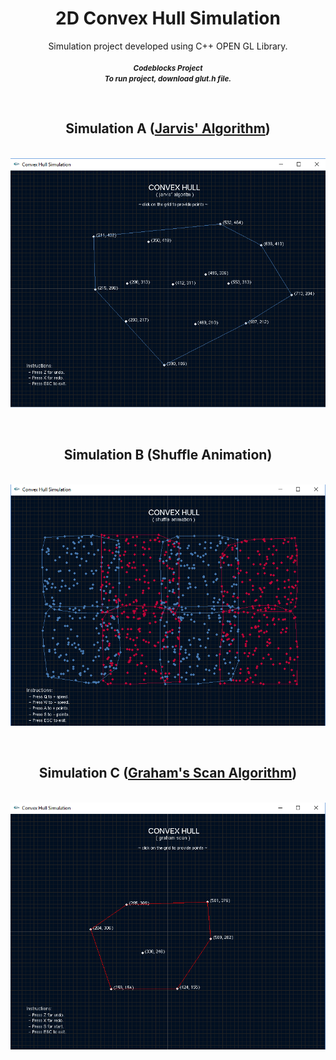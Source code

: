 <h1 align="center"> 2D Convex Hull Simulation </h1>
<p align="center">
	Simulation project developed using C++ OPEN GL Library.
	<br><br><small><i>
	<strong>Codeblocks Project
	<br>
	To run project, download glut.h file.
	</strong></i></small>
</p>
<br>
<div>
	<h2 align="center">Simulation A (<a href="https://en.wikipedia.org/wiki/Gift_wrapping_algorithm">Jarvis' Algorithm</a>)</h2>
	&nbsp;&nbsp;&nbsp;&nbsp;&nbsp;&nbsp;&nbsp;&nbsp;&nbsp;
	<img src="screenshots/sc (1).png" align="middle">
</div>
<br><br>
<div>
	<h2 align="center">Simulation B (Shuffle Animation)</h2>
	&nbsp;&nbsp;&nbsp;&nbsp;&nbsp;&nbsp;&nbsp;&nbsp;&nbsp;
	<img src="screenshots/sc (2).png" align="center">
</div>
<br><br>
<div>	
	<h2 align="center">Simulation C (<a href="https://en.wikipedia.org/wiki/Graham_scan">Graham's Scan Algorithm</a>)</h2>
	&nbsp;&nbsp;&nbsp;&nbsp;&nbsp;&nbsp;&nbsp;&nbsp;&nbsp;
	<img src="screenshots/sc (3).png" align="center">
</div>
